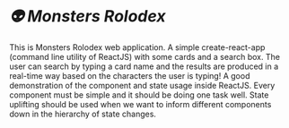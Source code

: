# ***👽 Monsters Rolodex***

This is Monsters Rolodex web application.
A simple create-react-app (command line utility of ReactJS) with some cards and a search box.
The user can search by typing a card name and the results are produced in a real-time way based on the characters the user is typing!
A good demonstration of the component and state usage inside ReactJS.
Every component must be simple and it should be doing one task well.
State uplifting should be used when we want to inform different components down in the hierarchy of state changes.
